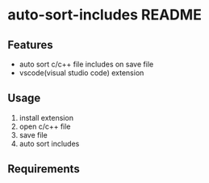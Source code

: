 # auto-sort-includes README

## Features

- auto sort c/c++ file includes on save file
- vscode(visual studio code) extension

## Usage

1. install extension
2. open c/c++ file
3. save file
4. auto sort includes

## Requirements
